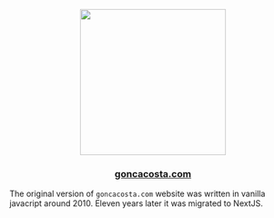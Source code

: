 <p align="center">
  <a href="https://www.goncacosta.com">
    <img src="https://www.goncacosta.com/_next/image?url=%2F_next%2Fstatic%2Fmedia%2Fe.e77f9a17.jpg&w=1200&q=75" height="256">
    <h3 align="center">goncacosta.com</h3>
  </a>
</p>

The original version of `goncacosta.com` website was written in vanilla javacript around 2010. Eleven years later it was migrated to NextJS.
